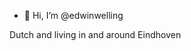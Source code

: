 - 👋 Hi, I’m @edwinwelling

Dutch and living in and around Eindhoven

<!---
edwinwelling/edwinwelling is a ✨ special ✨ repository because its `README.md` (this file) appears on your GitHub profile.
You can click the Preview link to take a look at your changes.
--->
